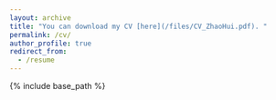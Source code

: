 ```yaml
---
layout: archive
title: "You can download my CV [here](/files/CV_ZhaoHui.pdf). "
permalink: /cv/
author_profile: true
redirect_from:
  - /resume
---
```


{% include base_path %}

